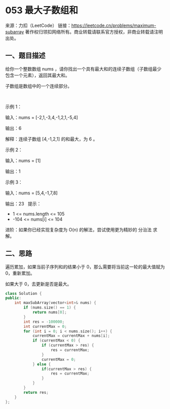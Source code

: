 # 053 最大子数组和

来源：力扣（LeetCode）
链接：https://leetcode.cn/problems/maximum-subarray
著作权归领扣网络所有。商业转载请联系官方授权，非商业转载请注明出处。

## 一、题目描述

给你一个整数数组 nums ，请你找出一个具有最大和的连续子数组（子数组最少包含一个元素），返回其最大和。

子数组是数组中的一个连续部分。

 

示例 1：

输入：nums = [-2,1,-3,4,-1,2,1,-5,4]

输出：6

解释：连续子数组 [4,-1,2,1] 的和最大，为 6 。

示例 2：

输入：nums = [1]

输出：1

示例 3：

输入：nums = [5,4,-1,7,8]

输出：23
 
提示：

- 1 <= nums.length <= 105
- -104 <= nums[i] <= 104
 

进阶：如果你已经实现复杂度为 O(n) 的解法，尝试使用更为精妙的 分治法 求解。

## 二、思路

遍历累加，如果当前子序列和的结果小于 0，那么需要将当前这一轮的最大值赋为 0，重新累加。

如果大于 0，去更新是否是最大。

```cpp
class Solution {
public:
    int maxSubArray(vector<int>& nums) {
        if (nums.size() == 1) {
            return nums[0];
        }
        int res = -100000;
        int currentMax = 0;
        for (int i = 0; i < nums.size(); i++) {
            currentMax = currentMax + nums[i];
            if (currentMax < 0) {
                if (currentMax > res) {
                    res = currentMax;
                }
                currentMax = 0;
            } else {
                if(currentMax > res) {
                    res = currentMax;
                }
            }
        }
        return res;
    }
};
```